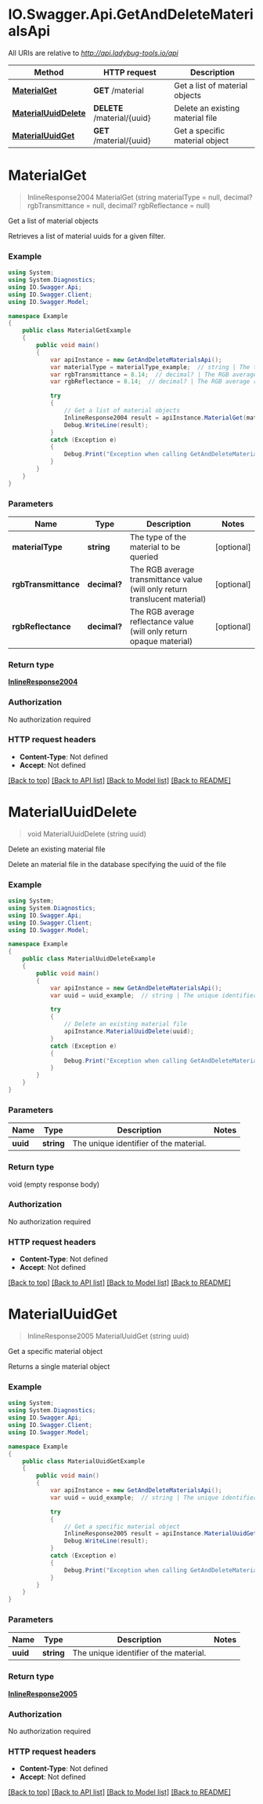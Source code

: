 # IO.Swagger.Api.GetAndDeleteMaterialsApi

All URIs are relative to *http://api.ladybug-tools.io/api*

Method | HTTP request | Description
------------- | ------------- | -------------
[**MaterialGet**](GetAndDeleteMaterialsApi.md#materialget) | **GET** /material | Get a list of material objects
[**MaterialUuidDelete**](GetAndDeleteMaterialsApi.md#materialuuiddelete) | **DELETE** /material/{uuid} | Delete an existing material file
[**MaterialUuidGet**](GetAndDeleteMaterialsApi.md#materialuuidget) | **GET** /material/{uuid} | Get a specific material object


<a name="materialget"></a>
# **MaterialGet**
> InlineResponse2004 MaterialGet (string materialType = null, decimal? rgbTransmittance = null, decimal? rgbReflectance = null)

Get a list of material objects

Retrieves a list of material uuids for a given filter.

### Example
```csharp
using System;
using System.Diagnostics;
using IO.Swagger.Api;
using IO.Swagger.Client;
using IO.Swagger.Model;

namespace Example
{
    public class MaterialGetExample
    {
        public void main()
        {
            var apiInstance = new GetAndDeleteMaterialsApi();
            var materialType = materialType_example;  // string | The type of the material to be queried (optional) 
            var rgbTransmittance = 8.14;  // decimal? | The RGB average transmittance value (will only return translucent material) (optional) 
            var rgbReflectance = 8.14;  // decimal? | The RGB average reflectance value (will only return opaque material) (optional) 

            try
            {
                // Get a list of material objects
                InlineResponse2004 result = apiInstance.MaterialGet(materialType, rgbTransmittance, rgbReflectance);
                Debug.WriteLine(result);
            }
            catch (Exception e)
            {
                Debug.Print("Exception when calling GetAndDeleteMaterialsApi.MaterialGet: " + e.Message );
            }
        }
    }
}
```

### Parameters

Name | Type | Description  | Notes
------------- | ------------- | ------------- | -------------
 **materialType** | **string**| The type of the material to be queried | [optional] 
 **rgbTransmittance** | **decimal?**| The RGB average transmittance value (will only return translucent material) | [optional] 
 **rgbReflectance** | **decimal?**| The RGB average reflectance value (will only return opaque material) | [optional] 

### Return type

[**InlineResponse2004**](InlineResponse2004.md)

### Authorization

No authorization required

### HTTP request headers

 - **Content-Type**: Not defined
 - **Accept**: Not defined

[[Back to top]](#) [[Back to API list]](../README.md#documentation-for-api-endpoints) [[Back to Model list]](../README.md#documentation-for-models) [[Back to README]](../README.md)

<a name="materialuuiddelete"></a>
# **MaterialUuidDelete**
> void MaterialUuidDelete (string uuid)

Delete an existing material file

Delete an material file in the database specifying the uuid of the file

### Example
```csharp
using System;
using System.Diagnostics;
using IO.Swagger.Api;
using IO.Swagger.Client;
using IO.Swagger.Model;

namespace Example
{
    public class MaterialUuidDeleteExample
    {
        public void main()
        {
            var apiInstance = new GetAndDeleteMaterialsApi();
            var uuid = uuid_example;  // string | The unique identifier of the material.

            try
            {
                // Delete an existing material file
                apiInstance.MaterialUuidDelete(uuid);
            }
            catch (Exception e)
            {
                Debug.Print("Exception when calling GetAndDeleteMaterialsApi.MaterialUuidDelete: " + e.Message );
            }
        }
    }
}
```

### Parameters

Name | Type | Description  | Notes
------------- | ------------- | ------------- | -------------
 **uuid** | **string**| The unique identifier of the material. | 

### Return type

void (empty response body)

### Authorization

No authorization required

### HTTP request headers

 - **Content-Type**: Not defined
 - **Accept**: Not defined

[[Back to top]](#) [[Back to API list]](../README.md#documentation-for-api-endpoints) [[Back to Model list]](../README.md#documentation-for-models) [[Back to README]](../README.md)

<a name="materialuuidget"></a>
# **MaterialUuidGet**
> InlineResponse2005 MaterialUuidGet (string uuid)

Get a specific material object

Returns a single material object

### Example
```csharp
using System;
using System.Diagnostics;
using IO.Swagger.Api;
using IO.Swagger.Client;
using IO.Swagger.Model;

namespace Example
{
    public class MaterialUuidGetExample
    {
        public void main()
        {
            var apiInstance = new GetAndDeleteMaterialsApi();
            var uuid = uuid_example;  // string | The unique identifier of the material.

            try
            {
                // Get a specific material object
                InlineResponse2005 result = apiInstance.MaterialUuidGet(uuid);
                Debug.WriteLine(result);
            }
            catch (Exception e)
            {
                Debug.Print("Exception when calling GetAndDeleteMaterialsApi.MaterialUuidGet: " + e.Message );
            }
        }
    }
}
```

### Parameters

Name | Type | Description  | Notes
------------- | ------------- | ------------- | -------------
 **uuid** | **string**| The unique identifier of the material. | 

### Return type

[**InlineResponse2005**](InlineResponse2005.md)

### Authorization

No authorization required

### HTTP request headers

 - **Content-Type**: Not defined
 - **Accept**: Not defined

[[Back to top]](#) [[Back to API list]](../README.md#documentation-for-api-endpoints) [[Back to Model list]](../README.md#documentation-for-models) [[Back to README]](../README.md)

